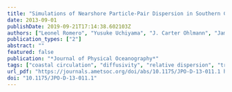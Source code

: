 ```yaml
---
title: "Simulations of Nearshore Particle-Pair Dispersion in Southern California"
date: 2013-09-01
publishDate: 2019-09-21T17:14:38.602103Z
authors: ["Leonel Romero", "Yusuke Uchiyama", "J. Carter Ohlmann", "James C McWilliams", "David A. Siegel"]
publication_types: ["2"]
abstract: ""
featured: false
publication: "*Journal of Physical Oceanography*"
tags: ["coastal circulation", "diffusivity", "relative dispersion", "transport"]
url_pdf: "https://journals.ametsoc.org/doi/abs/10.1175/JPO-D-13-011.1 http://journals.ametsoc.org/doi/abs/10.1175/JPO-D-13-011.1"
doi: "10.1175/JPO-D-13-011.1"
---
```


